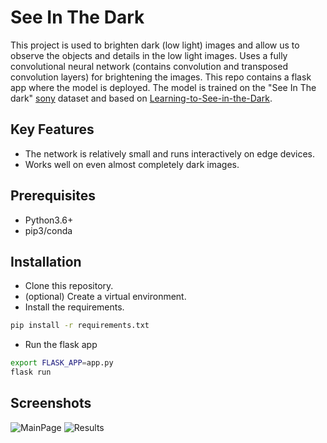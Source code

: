 # See In The Dark

This project is used to brighten dark (low light) images and allow us to observe the objects and details in the low light images.
Uses a fully convolutional neural network (contains convolution and transposed convolution layers) for brightening the images. This repo contains a flask app where the model is deployed. 
The model is trained on the "See In The dark" [sony](https://storage.googleapis.com/isl-datasets/SID/Sony.zip) dataset and based on [Learning-to-See-in-the-Dark](https://github.com/cchen156/Learning-to-See-in-the-Dark).

## Key Features 
- The network is relatively small and runs interactively on edge devices.
- Works well on even almost completely dark images.

## Prerequisites
 - Python3.6+
 - pip3/conda

## Installation
- Clone this repository.
- (optional) Create a virtual environment.
- Install the requirements.
```sh
pip install -r requirements.txt
```
 - Run the flask app
 ```sh
 export FLASK_APP=app.py
flask run
```

## Screenshots

![MainPage](https://www.github.com/range123/SeeInDark/screenshots/blob/master/screenshots/1.png)
![Results](https://www.github.com/range123/SeeInDark/screenshots/blob/master/screenshots/2.png)



